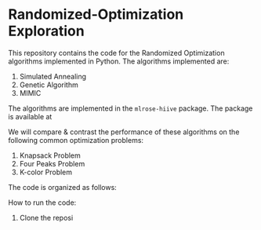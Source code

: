 # Randomized-Optimization Exploration

This repository contains the code for the Randomized Optimization algorithms implemented in Python. The algorithms implemented are:
1. Simulated Annealing
2. Genetic Algorithm
3. MIMIC

The algorithms are implemented in the `mlrose-hiive` package. The package is available at

We will compare & contrast the performance of these algorithms on the following common optimization problems:
1. Knapsack Problem
2. Four Peaks Problem
3. K-color Problem

The code is organized as follows:



How to run the code:
1. Clone the reposi